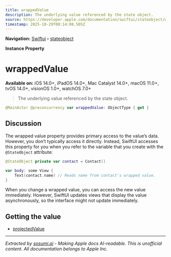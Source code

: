 ```yaml
---
title: wrappedValue
description: The underlying value referenced by the state object.
source: https://developer.apple.com/documentation/swiftui/stateobject/wrappedvalue
timestamp: 2025-10-29T00:14:08.505Z
---
```


**Navigation:** [Swiftui](/documentation/swiftui) › [stateobject](/documentation/swiftui/stateobject)

**Instance Property**

# wrappedValue

**Available on:** iOS 14.0+, iPadOS 14.0+, Mac Catalyst 14.0+, macOS 11.0+, tvOS 14.0+, visionOS 1.0+, watchOS 7.0+

> The underlying value referenced by the state object.

```swift
@MainActor @preconcurrency var wrappedValue: ObjectType { get }
```

## Discussion

The wrapped value property provides primary access to the value’s data. However, you don’t typically access it directly. Instead, SwiftUI accesses this property for you when you refer to the variable that you create with the `@StateObject` attribute:

```swift
@StateObject private var contact = Contact()

var body: some View {
    Text(contact.name) // Reads name from contact's wrapped value.
}
```

When you change a wrapped value, you can access the new value immediately. However, SwiftUI updates views that display the value asynchronously, so the interface might not update immediately.

## Getting the value

- [projectedValue](/documentation/swiftui/stateobject/projectedvalue)

---

*Extracted by [sosumi.ai](https://sosumi.ai) - Making Apple docs AI-readable.*
*This is unofficial content. All documentation belongs to Apple Inc.*
